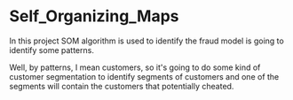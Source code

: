 # Self_Organizing_Maps
In this project SOM algorithm is used to identify the fraud 
model is going to identify some patterns.

Well, by patterns, I mean customers, so it's going to do some kind of customer segmentation to identify segments of customers
and one of the segments will contain the customers that potentially cheated.
